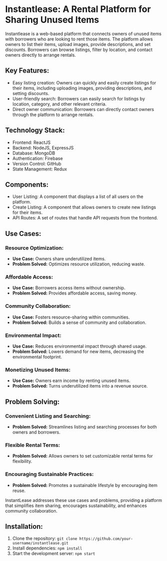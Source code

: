 # Instantlease: A Rental Platform for Sharing Unused Items

Instantlease is a web-based platform that connects owners of unused items with borrowers who are looking to rent those items. The platform allows owners to list their items, upload images, provide descriptions, and set discounts. Borrowers can browse listings, filter by location, and contact owners directly to arrange rentals.

## Key Features:

* Easy listing creation: Owners can quickly and easily create listings for their items, including uploading images, providing descriptions, and setting discounts.
* User-friendly search: Borrowers can easily search for listings by location, category, and other relevant criteria.
* Direct owner communication: Borrowers can directly contact owners through the platform to arrange rentals.

## Technology Stack:

* Frontend: ReactJS
* Backend: NodeJS, ExpressJS
* Database: MongoDB
* Authentication: Firebase
* Version Control: GitHub
* State Management: Redux

## Components:

* User Listing: A component that displays a list of all users on the platform.
* Create Listing: A component that allows owners to create new listings for their items.
* API Routes: A set of routes that handle API requests from the frontend.

## Use Cases:

### Resource Optimization:

* **Use Case:** Owners share underutilized items.
* **Problem Solved:** Optimizes resource utilization, reducing waste.

### Affordable Access:

* **Use Case:** Borrowers access items without ownership.
* **Problem Solved:** Provides affordable access, saving money.

### Community Collaboration:

* **Use Case:** Fosters resource-sharing within communities.
* **Problem Solved:** Builds a sense of community and collaboration.

### Environmental Impact:

* **Use Case:** Reduces environmental impact through shared usage.
* **Problem Solved:** Lowers demand for new items, decreasing the environmental footprint.

### Monetizing Unused Items:

* **Use Case:** Owners earn income by renting unused items.
* **Problem Solved:** Turns underutilized items into a revenue source.

## Problem Solving:

### Convenient Listing and Searching:

* **Problem Solved:** Streamlines listing and searching processes for both owners and borrowers.

### Flexible Rental Terms:

* **Problem Solved:** Allows owners to set customizable rental terms for flexibility.

### Encouraging Sustainable Practices:

* **Problem Solved:** Promotes a sustainable lifestyle by encouraging item reuse.

InstantLease addresses these use cases and problems, providing a platform that simplifies item sharing, encourages sustainability, and enhances community collaboration.

## Installation:

1. Clone the repository: `git clone https://github.com/your-username/instantlease.git`
2. Install dependencies: `npm install`
3. Start the development server: `npm start`

